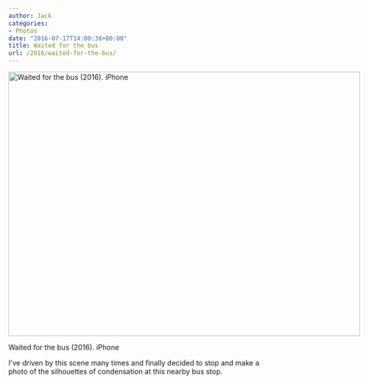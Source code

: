 ```yaml
---
author: Jack
categories:
- Photos
date: "2016-07-17T14:00:38+00:00"
title: Waited for the bus
url: /2016/waited-for-the-bus/
---
```


<div id="attachment_5353" style="width: 710px" class="wp-caption alignright">
  <img class="size-large wp-image-5353" src="/img/2016/07/IMG_0070-1024x768.jpg" alt="Waited for the bus (2016). iPhone" width="700" height="525" srcset="/img/2016/07/IMG_0070.jpg 1024w, /img/2016/07/IMG_0070-300x225.jpg 300w, /img/2016/07/IMG_0070-768x576.jpg 768w, /img/2016/07/IMG_0070-700x525.jpg 700w" sizes="(max-width: 700px) 100vw, 700px" />
  
  <p class="wp-caption-text">
    Waited for the bus (2016). iPhone
  </p>
</div>

I've driven by this scene many times and finally decided to stop and make a photo of the silhouettes of condensation at this nearby bus stop.